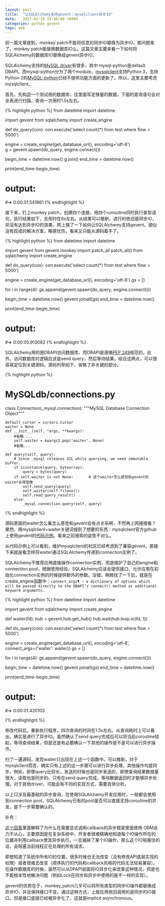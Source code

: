 ```yaml
---
layout: post
title:  "让SQLAlchemy支持gevent：mysqlclient异步IO"
date:   2017-01-10 19:48:08 +0800
categories: python gevent
tags: web
---
```


前一篇文章提到，monkey patch不能将任意的同步IO替换为异步IO，那问题来了，monkey patch能替换数据库IO么。这篇文章主要来看一下如何将SQLAlchemy的数据库IO替换成gevent异步IO。

SQLAlchemy支持的[MySQL driver][driver-list]有很多，其中 mysql-python是default DBAPI。而mysql-python分为了两个module，[mysqlclient][mysqlclient]支持Python 3，支持Python 2的[MySQL-python][MySQL-python]已经不提供功能方面的更新了。所以，这里主要考虑mysqlclient。

首先，先构造一个测试用的数据库，往里面写足够量的数据。下面的查询语句会对全表进行扫描，查询一次用时1.5s左右。

{% highlight python %}
from datetime import datetime

import gevent
from sqlalchemy import create_engine

def do_query(con):
    con.execute('select count(*) from test where flow > 5000')

engine = create_engine(get_database_url(), encoding='utf-8')    
g = gevent.spawn(do_query, engine.connect())

begin_time = datetime.now()
g.join()
end_time = datetime.now()

print(end_time-begin_time)

# output:
#=> 0:00:01.541861
{% endhighlight %}

接下来，打上monkey patch，创建四个连接，用四个coroutine同时执行查型语句，执行结果如下，总用时在6s左右。从结果可以推断，进行的依旧是同步IO，并没有达到异步IO的效果。网上搜了一下如何让SQLAlchemy支持gevent，貌似没有现成的解决方案，略感忧伤，看来又只能从源码着手了。

{% highlight python %}
from datetime import datetime

import gevent
from gevent.monkey import patch_all
patch_all()
from sqlalchemy import create_engine

def do_query(con):
    con.execute('select count(*) from test where flow > 5000')

engine = create_engine(get_database_url(), encoding='utf-8')
gs = []

for i in range(4):
    gs.append(gevent.spawn(do_query, engine.connect()))

begin_time = datetime.now()
gevent.joinall(gs)
end_time = datetime.now()

print(end_time-begin_time)

# output:
#=> 0:00:05.913082
{% endhighlight %}

SQLAlchemy用的是DBAPI访问数据库，而DBAPI是遵循[PEP 249][pep249]规范的。此外，访问数据库的逻辑应该是send query，然后等待结果。结合这两点，可以很容易定位到关键源码。源码列举如下，省略了非关键的部分。

{% highlight python %}
# MySQLdb/connections.py

class Connection(_mysql.connection):
    """MySQL Database Connection Object"""

    default_cursor = cursors.Cursor
    waiter = None
    def __init__(self, *args, **kwargs):
        #省略 ... 
        self.waiter = kwargs2.pop('waiter', None)
        #省略...
    
    def query(self, query):
        # Since _mysql releases GIL while querying, we need immutable buffer.
        if isinstance(query, bytearray):
            query = bytes(query)
        if self.waiter is not None:       # 这个waiter怎么感觉和gevent的waiter长得很像
            self.send_query(query)
            self.waiter(self.fileno())
            self.read_query_result()
        else:
            _mysql.connection.query(self, query)

{% endhighlight %}

源码里面的waiter怎么看怎么感觉和gevent会有点关系啊，不然再上网搜搜看？果然，用mysqlclient+waiter关键词搜到了想要的东西：mysqlclient官方github上使用gevent的[代码示例][waiter-sample]。看来之前搜索的姿势不对么。

从代码示例上可以看到，维护mysqlclient的社区已经考虑到了兼容gevent，那接下来就是看怎样将waiter通过SQLAlchemy传递到connection实例了。

SQLAlchemy不推荐应用直接操作connection实例，而是维护了自己的engine和connection pool，根据使用经验，SQLAlchemy应该会提供接口，允许应用在初始化connection实例的时候提供额外的参数。没错，稍微找了一下后，就是在create_engine函数中：`connect_args¶ – a dictionary of options which will be passed directly to the DBAPI’s connect() method as additional keyword arguments. `

{% highlight python %}
from datetime import datetime

import gevent
from sqlalchemy import create_engine

def waiter(fd):
    hub = gevent.hub.get_hub()
    hub.wait(hub.loop.io(fd, 1))

def do_query(con):
    con.execute('select count(*) from test where flow > 5000')

engine = create_engine(get_database_url(), encoding='utf-8',
                       connect_args={'waiter': waiter})
gs = []

for i in range(4):
    gs.append(gevent.spawn(do_query, engine.connect()))

begin_time = datetime.now()
gevent.joinall(gs)
end_time = datetime.now()

print(end_time-begin_time)

# output:
#=> 0:00:01.420103

{% endhighlight %}

修改代码后，重新执行程序，四次查询的时间在1.5s左右。从查询耗时上可以看出，确实是进行了异步IO。虽然确认了send query完成后可以将当前coroutine挂起，等待查询结果，但是还是有必要确认一下其他的操作是不是可以进行异步操作。

扫了一遍源码，发现waiter只出现在上述一个函数中。可以推断，对于mysqlclient而言，确实只有上述的这一步骤可以进行异步处理，其他操作均是同步。例如，即使query比较长，发送的时候也是同步发送的，即使查询结果数据量很大，读取也是同步的。只有在send query完成，等待数据返回时才能够异步处理。对于其他driver，可能会有不同的实现方式，需要具体分析。

以上只涉及最基础的异步查询，在使用SQLAlchemy开发应用时，一般都会使用到connection pool，SQLAlchemy已有的pool是否可以直接支持coroutine的并发，是下一步需要确认的。


补充：

[这个回答][orm-syncio]里面解释了为什么在需要显式调用callback的异步框架里面使用 ORM会力不从心，主要原因是在复杂系统中，开发者很难精确地知道每个IO操作所在的位置并利用callback使其异步执行。一旦漏掉了某个IO操作，那么这个IO阻塞住的话，会阻塞当前线程正在处理的所有请求。

即使知道了系统中所有IO的位置，很多时候也无法改变（没有修改API底层实现的权限）或者很难去改变（顺序执行的代码和callback风格的代码无法轻易兼容）。在操作数据库的时候，虽然可以从DPAPI层面将IO异步化来改善这种情况，但是也不能根本性地解决问题（例如Lock在同步和异步中使用的是不一样的实现）。

gevent的优势在于，monkey_patch几乎可以将所有类型的同步IO操作都替换成异步IO，并且保持接口不变。通过这种方式，上层应用依旧调用的是同步的IO接口，但是接口底层已经被异步化了，这就是implicit asynchronous。



[driver-list]: http://docs.sqlalchemy.org/en/latest/dialects/mysql.html
[mysqlclient]: https://mysqlclient.readthedocs.io/en/latest/
[MySQL-python]:https://pypi.python.org/pypi/MySQL-python/1.2.5
[pep249]:https://www.python.org/dev/peps/pep-0249/
[waiter-sample]: https://github.com/PyMySQL/mysqlclient-python/blob/master/samples/waiter_gevent.py
[orm-syncio]: http://stackoverflow.com/questions/16491564/how-to-make-sqlalchemy-in-tornado-to-be-async
